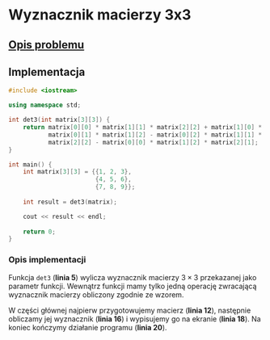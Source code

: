 # Wyznacznik macierzy 3x3

## [Opis problemu](../../../../algorithms/matrix/det3.md)


## Implementacja

```cpp linenums="1"
#include <iostream>

using namespace std;

int det3(int matrix[3][3]) {
    return matrix[0][0] * matrix[1][1] * matrix[2][2] + matrix[1][0] * matrix[2][1] * matrix[0][2] + matrix[2][0] * \
           matrix[0][1] * matrix[1][2] - matrix[0][2] * matrix[1][1] * matrix[2][0] - matrix[0][1] * matrix[1][0] * \
           matrix[2][2] - matrix[0][0] * matrix[1][2] * matrix[2][1];
}

int main() {
    int matrix[3][3] = {{1, 2, 3}, 
                        {4, 5, 6}, 
                        {7, 8, 9}};
       
    int result = det3(matrix);

    cout << result << endl;
    
    return 0;
}
```


### Opis implementacji

Funkcja `det3` (**linia 5**) wylicza wyznacznik macierzy $3\times3$ przekazanej jako parametr funkcji. Wewnątrz funkcji mamy tylko jedną operację zwracającą wyznacznik macierzy obliczony zgodnie ze wzorem.

W części głównej najpierw przygotowujemy macierz (**linia 12**), następnie obliczamy jej wyznacznik (**linia 16**) i wypisujemy go na ekranie (**linia 18**). Na koniec kończymy działanie programu (**linia 20**).

